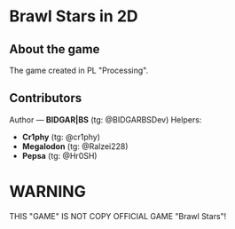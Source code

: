 # Brawl Stars in 2D
## About the game
The game created in PL "Processing".
## Contributors
Author —  **BIDGAR|BS** (tg: @BIDGARBSDev)
Helpers:
- **Cr1phy** (tg: @cr1phy)
- **Megalodon** (tg: @Ralzei228)
- **Pepsa** (tg: @Hr0SH)

# WARNING
THIS "GAME" IS NOT COPY OFFICIAL GAME "Brawl Stars"!
